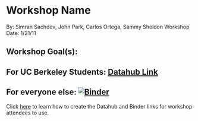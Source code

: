 # Workshop Name
By: Simran Sachdev, John Park, Carlos Ortega, Sammy Sheldon
Workshop Date: 1/21/11

## Workshop Goal(s): 
<TODO>

## For UC Berkeley Students: [Datahub Link]()

## For everyone else: [![Binder](https://mybinder.org/badge_logo.svg)]()

Click [here](NOTEBOOK-LINKS.md) to learn how to create the Datahub and Binder links for workshop attendees to use.
